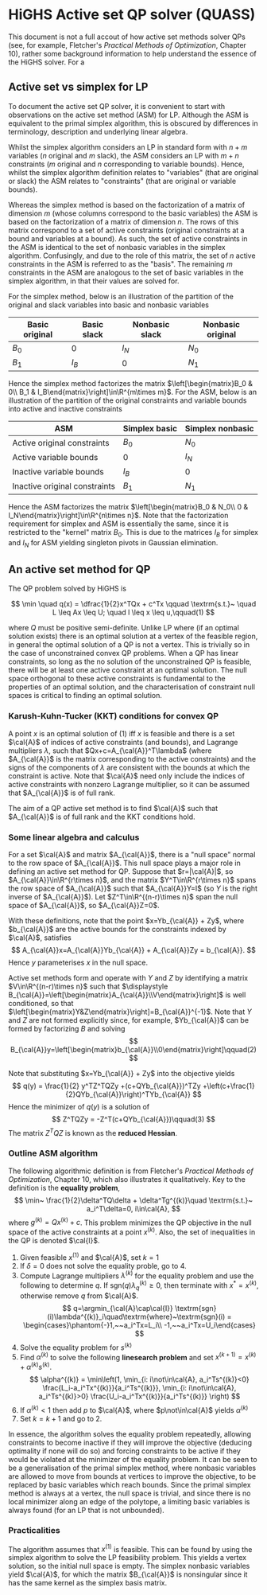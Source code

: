 # HiGHS Active set QP solver (QUASS)

This document is not a full accout of how active set methods solver
QPs (see, for example, Fletcher's _Practical Methods of Optimization_,
Chapter 10), rather some background information to help understand the
essence of the HiGHS solver. For a

## Active set vs simplex for LP

To document the active set QP solver, it is convenient to start with
observations on the active set method (ASM) for LP. Although the ASM
is equivalent to the primal simplex algorithm, this is obscured by
differences in terminology, description and underlying linear algebra.

Whilst the simplex algorithm considers an LP in standard form with
$n+m$ variables ($n$ original and $m$ slack), the ASM considers an LP
with $m+n$ constraints ($m$ original and $n$ corresponding to variable
bounds). Hence, whilst the simplex algorithm definition relates to
"variables" (that are original or slack) the ASM relates to
"constraints" (that are original or variable bounds).

Whereas the simplex method is based on the factorization of a matrix
of dimension $m$ (whose columns correspond to the basic variables) the
ASM is based on the factorization of a matrix of dimension $n$. The
rows of this matrix correspond to a set of active constraints
(original constraints at a bound and variables at a bound). As such,
the set of active constraints in the ASM is identical to the set of
nonbasic variables in the simplex algorithm. Confusingly, and due to
the role of this matrix, the set of $n$ active constraints in the ASM
is referred to as the "basis". The remaining $m$ constraints in the
ASM are analogous to the set of basic variables in the simplex
algorithm, in that their values are solved for.

For the simplex method, below is an illustration of the partition of
the original and slack variables into basic and nonbasic variables

| Basic original | Basic slack | Nonbasic slack | Nonbasic original |
| --- | --- | --- | --- |
| $B_0$ | $0$ | $I_N$ | $N_0$ |
| $B_1$ | $I_B$ | $0$ | $N_1$ |

Hence the simplex method factorizes the matrix
$\left[\begin{matrix}B_0 & 0\\ B_1 &
I_B\end{matrix}\right]\in\R^{m\times m}$.  For the ASM, below is an
illustration of the partition of the original constraints and variable
bounds into active and inactive constraints

ASM | Simplex basic | Simplex nonbasic |
| --- | --- | --- |
Active original constraints | $B_0$ | $N_0$ |
Active variable bounds| $0$ | $I_N$ |
Inactive variable bounds | $I_B$ | $0$ |
Inactive original constraints | $B_1$ | $N_1$ |

Hence the ASM factorizes the matrix $\left[\begin{matrix}B_0 & N_0\\ 0
& I_N\end{matrix}\right]\in\R^{n\times n}$.  Note that the
factorization requirement for simplex and ASM is essentially the same,
since it is restricted to the "kernel" matrix $B_0$. This is due to
the matrices $I_B$ for simplex and $I_N$ for ASM yielding singleton
pivots in Gaussian elimination.

## An active set method for QP

The QP problem solved by HiGHS is

$$
\min \quad q(x) = \dfrac{1}{2}x^TQx + c^Tx \qquad \textrm{s.t.}~ \quad L \leq Ax \leq U; \quad l \leq x \leq u,\qquad(1)
$$

where $Q$ must be positive semi-definite. Unlike LP where (if an
optimal solution exists) there is an optimal solution at a vertex of
the feasible region, in general the optimal solution of a QP is not a
vertex. This is trivially so in the case of unconstrained convex QP
problems. When a QP has linear constraints, so long as the no solution
of the unconstrained QP is feasible, there will be at least one active
constraint at an optimal solution. The null space orthogonal to these
active constraints is fundamental to the properties of an optimal
solution, and the characterisation of constraint null spaces is
critical to finding an optimal solution.

### Karush-Kuhn-Tucker (KKT) conditions for convex QP

A point $x$ is an optimal solution of (1) iff $x$ is feasible and
there is a set $\cal{A}$ of indices of active constraints (and
bounds), and Lagrange multipliers $\lambda$, such that
$Qx+c=A_{\cal{A}}^T\lambda$ (where $A_{\cal{A}}$ is the matrix
corresponding to the active constraints) and the signs of the
components of $\lambda$ are consistent with the bounds at which the
constraint is active. Note that $\cal{A}$ need only include the
indices of active constraints with nonzero Lagrange multiplier, so it
can be assumed that $A_{\cal{A}}$ is of full rank.

The aim of a QP active set method is to find $\cal{A}$ such that
$A_{\cal{A}}$ is of full rank and the KKT conditions hold. 

### Some linear algebra and calculus

For a set $\cal{A}$ and matrix $A_{\cal{A}}$, there is a "null space"
normal to the row space of $A_{\cal{A}}$. This null space plays a
major role in defining an active set method for QP. Suppose that
$r=|\cal{A}|$, so $A_{\cal{A}}\in\R^{r\times n}$, and the matrix
$Y^T\in\R^{r\times n}$ spans the row space of $A_{\cal{A}}$ such that
$A_{\cal{A}}Y=I$ (so $Y$ is the right inverse of $A_{\cal{A}}$). Let
$Z^T\in\R^{(n-r)\times n}$ span the null space of $A_{\cal{A}}$, so
$A_{\cal{A}}Z=0$.

With these definitions, note that the point $x=Yb_{\cal{A}} + Zy$,
where $b_{\cal{A}}$ are the active bounds for the constraints indexed
by $\cal{A}$, satisfies
$$
A_{\cal{A}}x=A_{\cal{A}}Yb_{\cal{A}} + A_{\cal{A}}Zy = b_{\cal{A}}.
$$
Hence $y$ parameterises $x$ in the null space.

Active set methods form and operate with $Y$ and $Z$ by identifying a
matrix $V\in\R^{(n-r)\times n}$ such that
$\displaystyle B_{\cal{A}}=\left[\begin{matrix}A_{\cal{A}}\\V\end{matrix}\right]$
is well conditioned, so that
$\left[\begin{matrix}Y&Z\end{matrix}\right]=B_{\cal{A}}^{-1}$. Note
that $Y$ and $Z$ are not formed explicitly since, for example,
$Yb_{\cal{A}}$ can be formed by factorizing $B$ and solving
$$
B_{\cal{A}}y=\left[\begin{matrix}b_{\cal{A}}\\0\end{matrix}\right]\qquad(2)
$$

Note that substituting $x=Yb_{\cal{A}} + Zy$ into the objective yields
$$
q(y) = \frac{1}{2} y^TZ^TQZy +(c+QYb_{\cal{A}})^TZy +\left(c+\frac{1}{2}QYb_{\cal{A}}\right)^TYb_{\cal{A}}
$$
Hence the minimizer of $q(y)$ is a solution of
$$
Z^TQZy = -Z^T(c+QYb_{\cal{A}})\qquad(3)
$$
The matrix $Z^TQZ$ is known as the **reduced Hessian**.

### Outline ASM algorithm

The following algorithmic definition is from Fletcher's _Practical
Methods of Optimization_, Chapter 10, which also illustrates it
qualitatively. Key to the definition is the **equality problem**, 
$$
\min~ \frac{1}{2}\delta^TQ\delta + \delta^Tg^{(k)}\quad \textrm{s.t.}~ a_i^T\delta=0, i\in\cal{A},
$$
where $g^{(k)}=Qx^{(k)}+c$. This problem minimizes the QP objective in the null space of the active constraints at a point $x^{(k)}$. Also, the set of inequalities in the QP is denoted $\cal{I}$.

1. Given feasible $x^{(1)}$ and $\cal{A}$, set $k=1$
2. If $\delta=0$ does not solve the equality proble, go to 4.
3. Compute Lagrange multipliers $\lambda^{(k)}$ for the equality
problem and use the following to determine $q$. If
$\textrm{sgn}(q)\lambda^{(k)}_q\ge0$, then terminate with
$x^*=x^{(k)}$, otherwise remove $q$ from $\cal{A}$.
$$
q=\argmin_{\cal{A}\cap\cal{I}} \textrm{sgn}(i)\lambda^{(k)}_i\quad\textrm{where}~\textrm{sgn}(i) = \begin{cases}\phantom{-}1,~~a_i^Tx=L_i\\ -1,~~a_i^Tx=U_i\end{cases}
$$
4. Solve the equality problem for $s^{(k)}$
5. Find $\alpha^{(k)}$ to solve the following **linesearch problem** and set $x^{(k+1)} = x^{(k)} + \alpha^{(k)}s^{(k)}$.
$$
\alpha^{(k)} = \min\left(1, 
\min_{i: i\not\in\cal{A}, a_i^Ts^{(k)}<0} \frac{L_i-a_i^Tx^{(k)}}{a_i^Ts^{(k)}},
\min_{i: i\not\in\cal{A}, a_i^Ts^{(k)}>0} \frac{U_i-a_i^Tx^{(k)}}{a_i^Ts^{(k)}}
\right)
$$
6. If $\alpha^{(k)}<1$ then add $p$ to $\cal{A}$, where $p\not\in\cal{A}$ yields $\alpha^{(k)}$
7. Set $k=k+1$ and go to 2.

In essence, the algorithm solves the equality problem repeatedly,
allowing constraints to become inactive if they will improve the
objective (deducing optimality if none will do so) and forcing
constraints to be active if they would be violated at the minimizer of
the equality problem. It can be seen to be a generalisation of the
primal simplex method, where nonbasic variables are allowed to move
from bounds at vertices to improve the objective, to be replaced by
basic variables which reach bounds. Since the primal simplex method is
always at a vertex, the null space is trivial, and since there is no
local minimizer along an edge of the polytope, a limiting basic
variables is always found (for an LP that is not unbounded).

### Practicalities

The algorithm assumes that $x^{(1)}$ is feasible. This can be found by
using the simplex algorithm to solve the LP feasibility problem. This
yields a vertex solution, so the initial null space is empty. The
simplex nonbasic variables yield $\cal{A}$, for which the matrix
$B_{\cal{A}}$ is nonsingular since it has the same kernel as the
simplex basis matrix.
